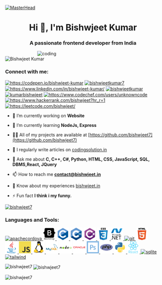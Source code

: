 [![MasterHead](https://img.freepik.com/free-photo/rear-view-programmer-working-all-night-long_1098-18697.jpg?w=1060&t=st=1670269518~exp=1670270118~hmac=1d3cbd617e926d71264af54196a952722436b96053ac0f6dc27c4dd35d996767)](https://bishwjeet.in)
<h1 align="center">Hi 👋, I'm Bishwjeet Kumar</h1>
<h3 align="center">A passionate frontend developer from India</h3>
<img align="right" alt="coding" width="400" src="https://cdn.dribbble.com/users/1162077/screenshots/3848914/programmer.gif">
<p align="left"> <img src="https://komarev.com/ghpvc/?username=bishwjeet7&label=Profile%20views&color=0e75b6&style=flat" alt="Bishwjeet Kumar" /> </p>
<h3 align="left">Connect with me:</h3>
<p align="left">
<a href="https://codepen.io/https://codepen.io/bishwjeet-kumar" target="blank"><img align="center" src="https://raw.githubusercontent.com/rahuldkjain/github-profile-readme-generator/master/src/images/icons/Social/codepen.svg" alt="https://codepen.io/bishwjeet-kumar" height="30" width="40" /></a>
<a href="https://twitter.com/bishwjeetkumar7" target="blank"><img align="center" src="https://raw.githubusercontent.com/rahuldkjain/github-profile-readme-generator/master/src/images/icons/Social/twitter.svg" alt="bishwjeetkumar7" height="30" width="40" /></a>
<a href="https://linkedin.com/in/https://www.linkedin.com/in/bishwjeet-kumar/" target="blank"><img align="center" src="https://raw.githubusercontent.com/rahuldkjain/github-profile-readme-generator/master/src/images/icons/Social/linked-in-alt.svg" alt="https://www.linkedin.com/in/bishwjeet-kumar/" height="30" width="40" /></a>
<a href="https://fb.com/bishwjeetkumar" target="blank"><img align="center" src="https://raw.githubusercontent.com/rahuldkjain/github-profile-readme-generator/master/src/images/icons/Social/facebook.svg" alt="bishwjeetkumar" height="30" width="40" /></a>
<a href="https://instagram.com/kumarbishwjeet" target="blank"><img align="center" src="https://raw.githubusercontent.com/rahuldkjain/github-profile-readme-generator/master/src/images/icons/Social/instagram.svg" alt="kumarbishwjeet" height="30" width="40" /></a>
<a href="https://www.codechef.com/users/https://www.codechef.com/users/unknowncode" target="blank"><img align="center" src="https://cdn.jsdelivr.net/npm/simple-icons@3.1.0/icons/codechef.svg" alt="https://www.codechef.com/users/unknowncode" height="30" width="40" /></a>
<a href="https://www.hackerrank.com/https://www.hackerrank.com/bishwjeet?hr_r=1" target="blank"><img align="center" src="https://raw.githubusercontent.com/rahuldkjain/github-profile-readme-generator/master/src/images/icons/Social/hackerrank.svg" alt="https://www.hackerrank.com/bishwjeet?hr_r=1" height="30" width="40" /></a>
<a href="https://www.leetcode.com/https://leetcode.com/bishwjeet/" target="blank"><img align="center" src="https://raw.githubusercontent.com/rahuldkjain/github-profile-readme-generator/master/src/images/icons/Social/leet-code.svg" alt="https://leetcode.com/bishwjeet/" height="30" width="40" /></a>
</p>

- 🔭 I’m currently working on **Website**

- 🌱 I’m currently learning **NodeJs, Express**

- 👨‍💻 All of my projects are available at [https://github.com/bishwjeet7](https://github.com/bishwjeet7)

- 📝 I regularly write articles on [codingsolution.in](codingsolution.in)

- 💬 Ask me about **C, C++, C#, Python, HTML, CSS, JavaScript, SQL, DBMS,React, JQuery**

- 📫 How to reach me **contact@bishwjeet.in**

- 📄 Know about my experiences [bishwjeet.in](bishwjeet.in)

- ⚡ Fun fact **I think i my funny.**

<p align="left"><a href="https://github.com/ryo-ma/github-profile-trophy"><img src="https://github-profile-trophy.vercel.app/?username=bishwjeet7" alt="bishwjeet7" /></a> </p>





<h3 align="left">Languages and Tools:</h3>
<p align="left"> <a href="https://cordova.apache.org/" target="_blank" rel="noreferrer"> <img src="https://www.vectorlogo.zone/logos/apache_cordova/apache_cordova-icon.svg" alt="apachecordova" width="40" height="40"/> </a> <a href="https://getbootstrap.com" target="_blank" rel="noreferrer"> <img src="https://raw.githubusercontent.com/devicons/devicon/master/icons/bootstrap/bootstrap-plain-wordmark.svg" alt="bootstrap" width="40" height="40"/> </a> <a href="https://www.cprogramming.com/" target="_blank" rel="noreferrer"> <img src="https://raw.githubusercontent.com/devicons/devicon/master/icons/c/c-original.svg" alt="c" width="40" height="40"/> </a> <a href="https://www.w3schools.com/cpp/" target="_blank" rel="noreferrer"> <img src="https://raw.githubusercontent.com/devicons/devicon/master/icons/cplusplus/cplusplus-original.svg" alt="cplusplus" width="40" height="40"/> </a> <a href="https://www.w3schools.com/cs/" target="_blank" rel="noreferrer"> <img src="https://raw.githubusercontent.com/devicons/devicon/master/icons/csharp/csharp-original.svg" alt="csharp" width="40" height="40"/> </a> <a href="https://www.w3schools.com/css/" target="_blank" rel="noreferrer"> <img src="https://raw.githubusercontent.com/devicons/devicon/master/icons/css3/css3-original-wordmark.svg" alt="css3" width="40" height="40"/> </a> <a href="https://dotnet.microsoft.com/" target="_blank" rel="noreferrer"> <img src="https://raw.githubusercontent.com/devicons/devicon/master/icons/dot-net/dot-net-original-wordmark.svg" alt="dotnet" width="40" height="40"/> </a> <a href="https://git-scm.com/" target="_blank" rel="noreferrer"> <img src="https://www.vectorlogo.zone/logos/git-scm/git-scm-icon.svg" alt="git" width="40" height="40"/> </a> <a href="https://www.w3.org/html/" target="_blank" rel="noreferrer"> <img src="https://raw.githubusercontent.com/devicons/devicon/master/icons/html5/html5-original-wordmark.svg" alt="html5" width="40" height="40"/> </a> <a href="https://www.java.com" target="_blank" rel="noreferrer"> <img src="https://raw.githubusercontent.com/devicons/devicon/master/icons/java/java-original.svg" alt="java" width="40" height="40"/> </a> <a href="https://developer.mozilla.org/en-US/docs/Web/JavaScript" target="_blank" rel="noreferrer"> <img src="https://raw.githubusercontent.com/devicons/devicon/master/icons/javascript/javascript-original.svg" alt="javascript" width="40" height="40"/> </a> <a href="https://www.linux.org/" target="_blank" rel="noreferrer"> <img src="https://raw.githubusercontent.com/devicons/devicon/master/icons/linux/linux-original.svg" alt="linux" width="40" height="40"/> </a> <a href="https://www.mysql.com/" target="_blank" rel="noreferrer"> <img src="https://raw.githubusercontent.com/devicons/devicon/master/icons/mysql/mysql-original-wordmark.svg" alt="mysql" width="40" height="40"/> </a> <a href="https://nodejs.org" target="_blank" rel="noreferrer"> <img src="https://raw.githubusercontent.com/devicons/devicon/master/icons/nodejs/nodejs-original-wordmark.svg" alt="nodejs" width="40" height="40"/> </a> <a href="https://www.oracle.com/" target="_blank" rel="noreferrer"> <img src="https://raw.githubusercontent.com/devicons/devicon/master/icons/oracle/oracle-original.svg" alt="oracle" width="40" height="40"/> </a> <a href="https://www.photoshop.com/en" target="_blank" rel="noreferrer"> <img src="https://raw.githubusercontent.com/devicons/devicon/master/icons/photoshop/photoshop-line.svg" alt="photoshop" width="40" height="40"/> </a> <a href="https://www.php.net" target="_blank" rel="noreferrer"> <img src="https://raw.githubusercontent.com/devicons/devicon/master/icons/php/php-original.svg" alt="php" width="40" height="40"/> </a> <a href="https://www.python.org" target="_blank" rel="noreferrer"> <img src="https://raw.githubusercontent.com/devicons/devicon/master/icons/python/python-original.svg" alt="python" width="40" height="40"/> </a> <a href="https://reactjs.org/" target="_blank" rel="noreferrer"> <img src="https://raw.githubusercontent.com/devicons/devicon/master/icons/react/react-original-wordmark.svg" alt="react" width="40" height="40"/> </a> <a href="https://www.sqlite.org/" target="_blank" rel="noreferrer"> <img src="https://www.vectorlogo.zone/logos/sqlite/sqlite-icon.svg" alt="sqlite" width="40" height="40"/> </a> <a href="https://tailwindcss.com/" target="_blank" rel="noreferrer"> <img src="https://www.vectorlogo.zone/logos/tailwindcss/tailwindcss-icon.svg" alt="tailwind" width="40" height="40"/> </a> </p>

<p><img align="left" src="https://github-readme-stats.vercel.app/api/top-langs?username=bishwjeet7&show_icons=true&locale=en&layout=compact" alt="bishwjeet7" /></p>

<p>&nbsp;<img align="center" src="https://github-readme-stats.vercel.app/api?username=bishwjeet7&show_icons=true&locale=en" alt="bishwjeet7" /></p>

<p><img align="center" src="https://github-readme-streak-stats.herokuapp.com/?user=bishwjeet7&" alt="bishwjeet7" /></p>
